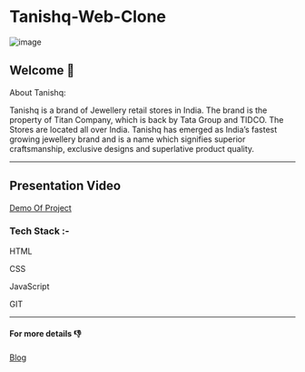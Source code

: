<h1>Tanishq-Web-Clone</h1>

![image](https://user-images.githubusercontent.com/76393496/146675665-f4939b2b-bb86-4db7-9a62-f95361e25a7c.png)


<h2>Welcome 👋</h2>


About Tanishq:


Tanishq is a brand of Jewellery retail stores in India. The brand is the property of Titan Company, which is back by Tata Group and TIDCO. The Stores are located all over India. Tanishq has emerged as India’s fastest growing jewellery brand and is a name which signifies superior craftsmanship, exclusive designs and superlative product quality.

<hr>
<h2>Presentation Video </h2>
<a href="https://drive.google.com/drive/u/1/folders/1t4MarC3zG7Anf_R7elFdvChIvL28TiHf"<a>Demo Of Project</a>
<h3>Tech Stack :- </h3>

HTML

CSS

JavaScript

GIT


<hr>

<h4>For more details 👎</h4>


<a href="https://medium.com/@riyachatterjee403/cloning-tanishq-in-less-than-7-days-using-just-html-css-javascript-8f0ea753e466">Blog</a>

